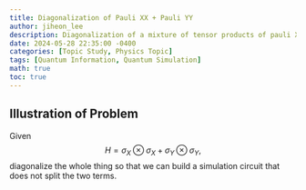 ```yaml
---
title: Diagonalization of Pauli XX + Pauli YY
author: jiheon_lee
description: Diagonalization of a mixture of tensor products of pauli X and pauli Y by finding a common eigenbasis
date: 2024-05-28 22:35:00 -0400
categories: [Topic Study, Physics Topic]
tags: [Quantum Information, Quantum Simulation]
math: true
toc: true
---
```

## Illustration of Problem
Given
$$
\begin{equation}
H = \sigma_X \otimes \sigma_X + \sigma_Y \otimes \sigma_Y,
\end{equation}
$$
diagonalize the whole thing so that we can build a simulation circuit that does not split the two terms.